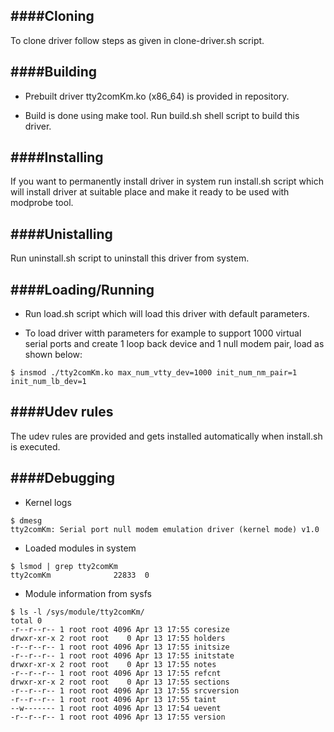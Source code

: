 ####Cloning
---------------------

To clone driver follow steps as given in clone-driver.sh script.

####Building
---------------------

- Prebuilt driver tty2comKm.ko (x86_64) is provided in repository.

- Build is done using make tool. Run build.sh shell script to build this driver.


####Installing
---------------------

If you want to permanently install driver in system run install.sh script which will install driver
at suitable place and make it ready to be used with modprobe tool.

####Unistalling
---------------------

Run uninstall.sh script to uninstall this driver from system.

####Loading/Running
---------------------

- Run load.sh script which will load this driver with default parameters.

- To load driver witth parameters for example to support 1000 virtual serial ports and create 1 loop back 
device and 1 null modem pair, load as shown below:

```
$ insmod ./tty2comKm.ko max_num_vtty_dev=1000 init_num_nm_pair=1 init_num_lb_dev=1
```

####Udev rules
---------------------
The udev rules are provided and gets installed automatically when install.sh is executed.

####Debugging
---------------------

- Kernel logs  
```
$ dmesg
tty2comKm: Serial port null modem emulation driver (kernel mode) v1.0
```

- Loaded modules in system  
```
$ lsmod | grep tty2comKm
tty2comKm              22833  0
```

- Module information from sysfs  
```
$ ls -l /sys/module/tty2comKm/
total 0
-r--r--r-- 1 root root 4096 Apr 13 17:55 coresize
drwxr-xr-x 2 root root    0 Apr 13 17:55 holders
-r--r--r-- 1 root root 4096 Apr 13 17:55 initsize
-r--r--r-- 1 root root 4096 Apr 13 17:55 initstate
drwxr-xr-x 2 root root    0 Apr 13 17:55 notes
-r--r--r-- 1 root root 4096 Apr 13 17:55 refcnt
drwxr-xr-x 2 root root    0 Apr 13 17:55 sections
-r--r--r-- 1 root root 4096 Apr 13 17:55 srcversion
-r--r--r-- 1 root root 4096 Apr 13 17:55 taint
--w------- 1 root root 4096 Apr 13 17:54 uevent
-r--r--r-- 1 root root 4096 Apr 13 17:55 version
```

